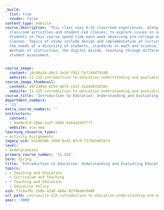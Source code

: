 ```yaml
---
_build:
  list: true
  render: false
content_type: website
course_description: 'This class uses K-12 classroom experiences, along with student-centered
  classroom activities and student-led classes, to explore issues in schools and education.
  Students in this course spend time each week observing pre-college math and science
  classes. Topics of study include design and implementation of curriculum, addressing
  the needs of a diversity of students, standards in math and science, student misconceptions,
  methods of instruction, the digital divide, teaching through different media, and
  student assessment.

  '
course_image:
  content: 1dc90a2a-40c5-2e3d-f451-7b7148d793d0
  website: 11-125-introduction-to-education-understanding-and-evaluating-education-spring-2009
course_image_thumbnail:
  content: 49f2d89e-6293-9e75-c415-1b24d031838e
  website: 11-125-introduction-to-education-understanding-and-evaluating-education-spring-2009
course_title: 'Introduction to Education: Understanding and Evaluating Education'
department_numbers:
- '11'
extra_course_numbers: ''
instructors:
  content:
  - 0ae0e3c9-1964-5a37-b9bb-91bd4d3df77f
  website: ocw-www
learning_resource_types:
- Activity Assignments
legacy_uid: b3246366-39e0-8c01-8fc9-7379a5801bfd
level:
- Undergraduate
primary_course_number: '11.125'
term: Spring
title: 'Introduction to Education: Understanding and Evaluating Education'
topics:
- - Teaching and Education
  - Curriculum and Teaching
- - Teaching and Education
  - Education Policy
uid: f3c0a70c-268b-42d8-a68a-02746a6c6406
url_path: courses/11-125-introduction-to-education-understanding-and-evaluating-education-spring-2009
year: '2009'
---
```

